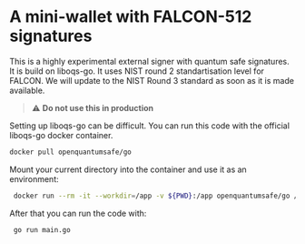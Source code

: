 # A mini-wallet with FALCON-512 signatures

This is a highly experimental external signer with quantum safe signatures.
It is build on liboqs-go. It uses NIST round 2 standartisation level for FALCON.
We will update to the NIST Round 3 standard as soon as it is made available.

> :warning: **Do not use this in production**

Setting up liboqs-go can be difficult. You can run this code with the official
liboqs-go docker container.

```bash
docker pull openquantumsafe/go
```

Mount your current directory into the container and use it as an environment:

```bash
 docker run --rm -it --workdir=/app -v ${PWD}:/app openquantumsafe/go /bin/bash
```

After that you can run the code with:

```bash
 go run main.go
```

